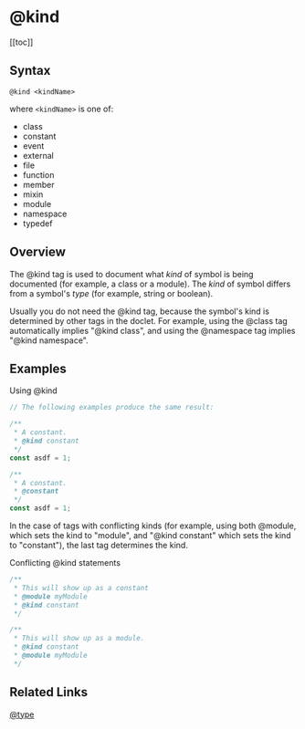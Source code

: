 # @kind

[[toc]]

## Syntax

`@kind <kindName>`

where `<kindName>` is one of:

- class
- constant
- event
- external
- file
- function
- member
- mixin
- module
- namespace
- typedef

## Overview

The @kind tag is used to document what _kind_ of symbol is being documented (for example, a class or a module). The _kind_ of symbol differs from a symbol's _type_ (for example, string or boolean).

Usually you do not need the @kind tag, because the symbol's kind is determined by other tags in the doclet. For example, using the @class tag automatically implies "@kind class", and using the @namespace tag implies "@kind namespace".

## Examples

Using @kind

```js
// The following examples produce the same result:

/**
 * A constant.
 * @kind constant
 */
const asdf = 1;

/**
 * A constant.
 * @constant
 */
const asdf = 1;
```

In the case of tags with conflicting kinds (for example, using both @module, which sets the kind to "module", and "@kind constant" which sets the kind to "constant"), the last tag determines the kind.

Conflicting @kind statements

```js
/**
 * This will show up as a constant
 * @module myModule
 * @kind constant
 */

/**
 * This will show up as a module.
 * @kind constant
 * @module myModule
 */
```

## Related Links

[@type](./type.html)
